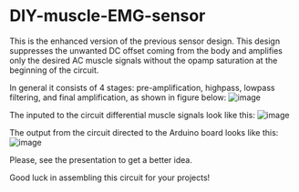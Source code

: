 # DIY-muscle-EMG-sensor

This is the enhanced version of the previous sensor design. This design suppresses the unwanted DC offset coming from the body and amplifies only the desired AC muscle signals without the opamp saturation at the beginning of the circuit. 

In general it consists of 4 stages: pre-amplification, highpass, lowpass filtering, and final amplification, as shown in figure below:
![image](https://user-images.githubusercontent.com/111345810/208087817-2128adbb-f505-4066-86ea-71def9da0cba.png)

The inputed to the circuit differential muscle signals look like this:
![image](https://user-images.githubusercontent.com/111345810/208087904-44811cfe-e894-4426-992d-3f0ac58a744b.png)

The output from the circuit directed to the Arduino board looks like this:
![image](https://user-images.githubusercontent.com/111345810/208087998-ba622e51-3941-417a-a79f-e43ae79bde29.png)

Please, see the presentation to get a better idea.

Good luck in assembling this circuit for your projects!
